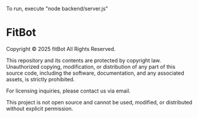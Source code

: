To run, execute "node backend/server.js"



# FitBot

Copyright © 2025 fitBot All Rights Reserved.

This repository and its contents are protected by copyright law. Unauthorized copying, modification, or distribution of any part of this source code, including the software, documentation, and any associated assets, is strictly prohibited.

For licensing inquiries, please contact us via email.

This project is not open source and cannot be used, modified, or distributed without explicit permission.
